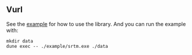 Vurl
----

See the [example](./example/srtm.ml) for how to use the library. And you can run
the example with:

```
mkdir data
dune exec -- ./example/srtm.exe ./data
```